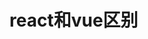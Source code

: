 <!--
 * @Descriptios  : 
 * @Author       : maps131_liaoxing
 * @Date         : 2021-07-17 10:17:16
 * @LastEditors  : maps131_liaoxing
 * @LastEditTime : 2021-07-17 12:22:00
 * @FilePath     : \进击的面试\50-react和vue区别.md
-->
# react和vue区别
